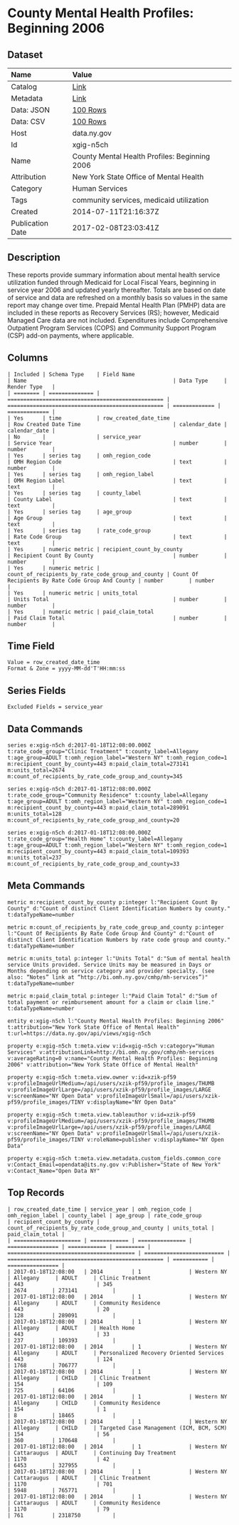 # County Mental Health Profiles: Beginning 2006

## Dataset

| Name | Value |
| :--- | :---- |
| Catalog | [Link](https://catalog.data.gov/dataset/county-mental-health-profiles-beginning-2006) |
| Metadata | [Link](https://data.ny.gov/api/views/xgig-n5ch) |
| Data: JSON | [100 Rows](https://data.ny.gov/api/views/xgig-n5ch/rows.json?max_rows=100) |
| Data: CSV | [100 Rows](https://data.ny.gov/api/views/xgig-n5ch/rows.csv?max_rows=100) |
| Host | data.ny.gov |
| Id | xgig-n5ch |
| Name | County Mental Health Profiles: Beginning 2006 |
| Attribution | New York State Office of Mental Health |
| Category | Human Services |
| Tags | community services, medicaid utilization |
| Created | 2014-07-11T21:16:37Z |
| Publication Date | 2017-02-08T23:03:41Z |

## Description

These reports provide summary information about mental health service utilization funded through Medicaid for Local Fiscal Years, beginning in service year 2006 and updated yearly thereafter. Totals are based on date of service and data are refreshed on a monthly basis so values in the same report may change over time. Prepaid Mental Health Plan (PMHP) data are included in these reports as Recovery Services (RS); however, Medicaid Managed Care data are not included. Expenditures include Comprehensive Outpatient Program Services (COPS) and Community Support Program (CSP) add-on payments, where applicable.

## Columns

```ls
| Included | Schema Type    | Field Name                                        | Name                                              | Data Type     | Render Type   |
| ======== | ============== | ================================================= | ================================================= | ============= | ============= |
| Yes      | time           | row_created_date_time                             | Row Created Date Time                             | calendar_date | calendar_date |
| No       |                | service_year                                      | Service Year                                      | number        | number        |
| Yes      | series tag     | omh_region_code                                   | OMH Region Code                                   | text          | number        |
| Yes      | series tag     | omh_region_label                                  | OMH Region Label                                  | text          | text          |
| Yes      | series tag     | county_label                                      | County Label                                      | text          | text          |
| Yes      | series tag     | age_group                                         | Age Group                                         | text          | text          |
| Yes      | series tag     | rate_code_group                                   | Rate Code Group                                   | text          | text          |
| Yes      | numeric metric | recipient_count_by_county                         | Recipient Count By County                         | number        | number        |
| Yes      | numeric metric | count_of_recipients_by_rate_code_group_and_county | Count Of Recipients By Rate Code Group And County | number        | number        |
| Yes      | numeric metric | units_total                                       | Units Total                                       | number        | number        |
| Yes      | numeric metric | paid_claim_total                                  | Paid Claim Total                                  | number        | number        |
```

## Time Field

```ls
Value = row_created_date_time
Format & Zone = yyyy-MM-dd'T'HH:mm:ss
```

## Series Fields

```ls
Excluded Fields = service_year
```

## Data Commands

```ls
series e:xgig-n5ch d:2017-01-18T12:08:00.000Z t:rate_code_group="Clinic Treatment" t:county_label=Allegany t:age_group=ADULT t:omh_region_label="Western NY" t:omh_region_code=1 m:recipient_count_by_county=443 m:paid_claim_total=273141 m:units_total=2674 m:count_of_recipients_by_rate_code_group_and_county=345

series e:xgig-n5ch d:2017-01-18T12:08:00.000Z t:rate_code_group="Community Residence" t:county_label=Allegany t:age_group=ADULT t:omh_region_label="Western NY" t:omh_region_code=1 m:recipient_count_by_county=443 m:paid_claim_total=289091 m:units_total=128 m:count_of_recipients_by_rate_code_group_and_county=20

series e:xgig-n5ch d:2017-01-18T12:08:00.000Z t:rate_code_group="Health Home" t:county_label=Allegany t:age_group=ADULT t:omh_region_label="Western NY" t:omh_region_code=1 m:recipient_count_by_county=443 m:paid_claim_total=109393 m:units_total=237 m:count_of_recipients_by_rate_code_group_and_county=33
```

## Meta Commands

```ls
metric m:recipient_count_by_county p:integer l:"Recipient Count By County" d:"Count of distinct Client Identification Numbers by county." t:dataTypeName=number

metric m:count_of_recipients_by_rate_code_group_and_county p:integer l:"Count Of Recipients By Rate Code Group And County" d:"Count of distinct Client Identification Numbers by rate code group and county." t:dataTypeName=number

metric m:units_total p:integer l:"Units Total" d:"Sum of mental health service Units provided. Service Units may be measured in Days or Months depending on service category and provider specialty. (see also: “Notes” link at “http://bi.omh.ny.gov/cmhp/mh-services”)" t:dataTypeName=number

metric m:paid_claim_total p:integer l:"Paid Claim Total" d:"Sum of total payment or reimbursement amount for a claim or claim line." t:dataTypeName=number

entity e:xgig-n5ch l:"County Mental Health Profiles: Beginning 2006" t:attribution="New York State Office of Mental Health" t:url=https://data.ny.gov/api/views/xgig-n5ch

property e:xgig-n5ch t:meta.view v:id=xgig-n5ch v:category="Human Services" v:attributionLink=http://bi.omh.ny.gov/cmhp/mh-services v:averageRating=0 v:name="County Mental Health Profiles: Beginning 2006" v:attribution="New York State Office of Mental Health"

property e:xgig-n5ch t:meta.view.owner v:id=xzik-pf59 v:profileImageUrlMedium=/api/users/xzik-pf59/profile_images/THUMB v:profileImageUrlLarge=/api/users/xzik-pf59/profile_images/LARGE v:screenName="NY Open Data" v:profileImageUrlSmall=/api/users/xzik-pf59/profile_images/TINY v:displayName="NY Open Data"

property e:xgig-n5ch t:meta.view.tableauthor v:id=xzik-pf59 v:profileImageUrlMedium=/api/users/xzik-pf59/profile_images/THUMB v:profileImageUrlLarge=/api/users/xzik-pf59/profile_images/LARGE v:screenName="NY Open Data" v:profileImageUrlSmall=/api/users/xzik-pf59/profile_images/TINY v:roleName=publisher v:displayName="NY Open Data"

property e:xgig-n5ch t:meta.view.metadata.custom_fields.common_core v:Contact_Email=opendata@its.ny.gov v:Publisher="State of New York" v:Contact_Name="Open Data NY"
```

## Top Records

```ls
| row_created_date_time | service_year | omh_region_code | omh_region_label | county_label | age_group | rate_code_group                          | recipient_count_by_county | count_of_recipients_by_rate_code_group_and_county | units_total | paid_claim_total | 
| ===================== | ============ | =============== | ================ | ============ | ========= | ======================================== | ========================= | ================================================= | =========== | ================ | 
| 2017-01-18T12:08:00   | 2014         | 1               | Western NY       | Allegany     | ADULT     | Clinic Treatment                         | 443                       | 345                                               | 2674        | 273141           | 
| 2017-01-18T12:08:00   | 2014         | 1               | Western NY       | Allegany     | ADULT     | Community Residence                      | 443                       | 20                                                | 128         | 289091           | 
| 2017-01-18T12:08:00   | 2014         | 1               | Western NY       | Allegany     | ADULT     | Health Home                              | 443                       | 33                                                | 237         | 109393           | 
| 2017-01-18T12:08:00   | 2014         | 1               | Western NY       | Allegany     | ADULT     | Personalized Recovery Oriented Services  | 443                       | 124                                               | 1768        | 706777           | 
| 2017-01-18T12:08:00   | 2014         | 1               | Western NY       | Allegany     | CHILD     | Clinic Treatment                         | 154                       | 109                                               | 725         | 64106            | 
| 2017-01-18T12:08:00   | 2014         | 1               | Western NY       | Allegany     | CHILD     | Community Residence                      | 154                       | 1                                                 | 8           | 18465            | 
| 2017-01-18T12:08:00   | 2014         | 1               | Western NY       | Allegany     | CHILD     | Targeted Case Management (ICM, BCM, SCM) | 154                       | 56                                                | 360         | 170648           | 
| 2017-01-18T12:08:00   | 2014         | 1               | Western NY       | Cattaraugus  | ADULT     | Continuing Day Treatment                 | 1170                      | 42                                                | 6453        | 327955           | 
| 2017-01-18T12:08:00   | 2014         | 1               | Western NY       | Cattaraugus  | ADULT     | Clinic Treatment                         | 1170                      | 701                                               | 5948        | 765771           | 
| 2017-01-18T12:08:00   | 2014         | 1               | Western NY       | Cattaraugus  | ADULT     | Community Residence                      | 1170                      | 79                                                | 761         | 2318750          | 
```